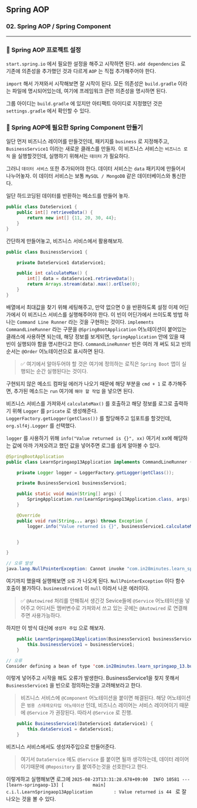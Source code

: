 ## Spring AOP

### 02. Spring AOP / Spring Component

---

### 📌 Spring AOP 프로젝트 설정

`start.spring.io` 에서 필요한 설정을 해주고 시작하면 된다.
`add dependencies` 로 기존에 의존성을 추가했던 것과 다르게 `AOP` 는 직접 추가해주어야 한다.

`import` 해서 가져와서 시작해보면 잘 시작이 된다.
모든 의존성은 `build.gradle` 이라는 파일에 명시되어있는데, 여기에 프레임워크 관련 의존성을 명시하면 된다.

그룹 아이디는 `build.gradle` 에 있지만 아티팩트 아이디로 지정했던 것은 `settings.gradle` 에서 확인할 수 있다.

### 📌 Spring AOP에 필요한 Spring Component 만들기

일단 먼저 비즈니스 레이어를 만들것인데, 패키지를 `business` 로 지정해주고, `BusinessService1` 이라는 새로운 클래스를 만들자. 이 비즈니스 서비스는 `비즈니스 로직` 을 실행할것인데, 실행하기 위해서는 `데이터` 가 필요하다.

그러니 `데이터 서비스` 또한 추가되어야 한다. 데이터 서비스는 `data` 패키지에 만들어서 나누어놓자.
이 데이터 서비스는 보통 `MySQL / MongoDB` 같은 데이터베이스와 통신한다.

일단 하드코딩된 데이터를 반환하는 메소드를 만들어 놓자.

```java
public class DateService1 {
	public int[] retrieveData() {
		return new int[] {11, 20, 30, 44};
	}
}
```

간단하게 만들어놓고, 비즈니스 서비스에서 활용해보자.

```java
public class BusinessService1 {

	private DateService1 dataService1;

	public int calculateMax() {
		int[] data = dataService1.retrieveData();
		return Arrays.stream(data).max().orElse(0);
	}
}
```

배열에서 최대값을 찾기 위해 세팅해주고, 만약 없으면 0 을 반환하도록 설정
이제 어딘가에서 이 비즈니스 서비스를 실행해주어야 한다. 이 빈이 어딘가에서 쓰이도록
방법 하나는 `Command Line Runner` 라는 것을 구현하는 것이다.
`implements CommandLineRunner` 라는 구문을 `@SpringBootApplication` 어노테이션이 붙어있는 클래스에 사용하면 되는데, 해당 정보를 보게되면, `SpringApplication` 안에 있을 때 빈이 실행되야 함을 명시한다고 한다. `CommandLineRunner` 빈은 여러 개 써도 되고 빈의 순서는 `@Order` 어노테이션으로 표시하면 된다.

> ✅ 여기에서 알아두어야 할 것은 여기에 정의하는 로직은 `Spring Boot` 앱이 실행되는 순간 실행된다는 것이다.

구현되지 않은 메소드 컴파일 에러가 나오기 때문에 해당 부분을 `cmd + 1` 로 추가해주면,
추가된 메소드는 `run` 여기에 `해야 할 작업` 을 넣으면 된다.

비즈니스 서비스를 가져와서 `calculateMax()` 를 호출하고 해당 정보를 로그로 출력하기 위해 `Logger` 를 `pricate` 로 생성해준다.
`LoggerFactory.getLogger(getClass())` 를 할당해주고 임포트를 할것인데, `org.slf4j.Logger` 를 선택했다.

`logger` 를 사용하기 위해 `info("Value returned is {}", xx)` 여기서 xx에 해당하는 값에 아까 가져오려고 했던 값을 넣어주면 로그를 쉽게 알아볼 수 있다.

```java
@SpringBootApplication
public class LearnSpringaop13Application implements CommandLineRunner {

	private Logger logger = LoggerFactory.getLogger(getClass());

	private BusinessService1 businessService1;

	public static void main(String[] args) {
		SpringApplication.run(LearnSpringaop13Application.class, args);
	}

	@Override
	public void run(String... args) throws Exception {
		logger.info("Value returned is {}", businessService1.calculateMax());


	}

}

// 오류 발생
java.lang.NullPointerException: Cannot invoke "com.in28minutes.learn_springaop_13.business.BusinessService1.calculateMax()" because "this.businessService1" is null
```

여기까지 했을때 실행해보면 `오류` 가 나오게 된다. `NullPointerException` 이다 함수 호출이 불가하다. `businessErvice1` 이 `null` 이라서 나온 에러이다.

> ✅ `@Autowired` 처리를 안해줘서 생긴것
> Sevice들에 `@Service` 어노테이션을 넣어주고 어디서든 멤버변수로 가져와서 쓰고 있는 곳에는 `@Autowired` 로 연결해주면 사용가능하다.

하지만 이 방식 대신에 `생성자 주입` 으로 해보자.

```java
	public LearnSpringaop13Application(BusinessService1 businessService1) {
		this.businessService1 = businessService1;
	}

// 오류
Consider defining a bean of type 'com.in28minutes.learn_springaop_13.business.BusinessService1' in your configuration.
```

이렇게 넣어주고 시작을 해도 오류가 발생한다.
BusinessService1을 찾지 못해서 `BusinessService1` 을 빈으로 정의하는것을 고려해보라고 한다.

> 비즈니스 서비스에 `@Component` 어노테이션을 붙이면 해결된다.
> 해당 어노테이션은 `범용 스테레오타입 어노테이션` 인데, 비즈니스 레이어는 서비스 레이어이기 때문에 `@Service` 가 권장된다. 따라서 `@Service` 로 진행.

```java
	public BusinessService1(DateService1 dataService1) {
		this.dataService1 = dataService1;
	}
```

비즈니스 서비스에서도 생성자주입으로 만들어준다.

> 여기서 `DataService` 에도 `@Service` 를 붙이면 될까 생각하는데, 데이터 레이어이기때문에 `@Repository` 를 붙여주는것을 선호한다고 한다.

이렇게하고 실행해보면
로그에 `2025-08-23T13:31:28.678+09:00  INFO 10581 --- [learn-springaop-13] [           main] c.i.l.LearnSpringaop13Application        : Value returned is 44
` 로 잘 나오는 것을 볼 수 있다.
